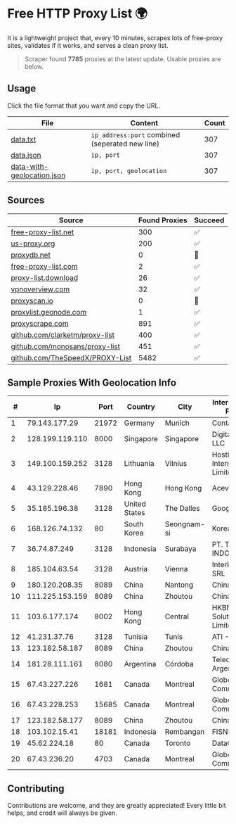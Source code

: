
# Free HTTP Proxy List 🌍

It is a lightweight project that, every 10 minutes, scrapes lots of free-proxy sites, validates if it works, and serves a clean proxy list.


> Scraper found **7785** proxies at the latest update. Usable proxies are below.

## Usage

Click the file format that you want and copy the URL.


|File|Content|Count|
|----|-------|-----|
|[data.txt](https://raw.githubusercontent.com/themiralay/Proxy-List-World/master/data.txt)|`ip_address:port` combined (seperated new line)|307|
|[data.json](https://raw.githubusercontent.com/themiralay/Proxy-List-World/master/data.json)|`ip, port`|307|
|[data-with-geolocation.json](https://raw.githubusercontent.com/themiralay/Proxy-List-World/master/data-with-geolocation.json)|`ip, port, geolocation`|307|

## Sources

|Source|Found Proxies|Succeed|
|------|-------------|-------|
|[free-proxy-list.net](https://free-proxy-list.net)|300|✅|
|[us-proxy.org](https://www.us-proxy.org)|200|✅|
|[proxydb.net](http://proxydb.net)|0|🚫|
|[free-proxy-list.com](https://free-proxy-list.com/?page=&port=&type%5B%5D=http&type%5B%5D=https&up_time=0&search=Search)|2|✅|
|[proxy-list.download](https://www.proxy-list.download/HTTP)|26|✅|
|[vpnoverview.com](https://vpnoverview.com/privacy/anonymous-browsing/free-proxy-servers)|32|✅|
|[proxyscan.io](https://www.proxyscan.io)|0|🚫|
|[proxylist.geonode.com](https://proxylist.geonode.com/api/proxy-list?limit=300&page=1&sort_by=lastChecked&sort_type=desc&protocols=http,https)|1|✅|
|[proxyscrape.com](https://api.proxyscrape.com/v2/?request=displayproxies&protocol=http&timeout=10000&country=all&ssl=all&anonymity=all)|891|✅|
|[github.com/clarketm/proxy-list](https://raw.githubusercontent.com/clarketm/proxy-list/master/proxy-list-raw.txt)|400|✅|
|[github.com/monosans/proxy-list](https://raw.githubusercontent.com/monosans/proxy-list/main/proxies/http.txt)|451|✅|
|[github.com/TheSpeedX/PROXY-List](https://raw.githubusercontent.com/TheSpeedX/PROXY-List/master/http.txt)|5482|✅|


## Sample Proxies With Geolocation Info

|#|Ip|Port|Country|City|Internet Service Provider|
|-|--|----|-------|----|-------------------------|
|1|79.143.177.29|21972|Germany|Munich|Contabo GmbH|
|2|128.199.119.110|8000|Singapore|Singapore|DigitalOcean, LLC|
|3|149.100.159.252|3128|Lithuania|Vilnius|Hostinger International Limited|
|4|43.129.228.46|7890|Hong Kong|Hong Kong|Aceville Pte.ltd|
|5|35.185.196.38|3128|United States|The Dalles|Google LLC|
|6|168.126.74.132|80|South Korea|Seongnam-si|Korea Telecom|
|7|36.74.87.249|3128|Indonesia|Surabaya|PT. TELKOM INDONESIA|
|8|185.104.63.54|3128|Austria|Vienna|Interkvm Host SRL|
|9|180.120.208.35|8089|China|Nantong|Chinanet|
|10|111.225.153.159|8089|China|Zhoutou|China Telecom|
|11|103.6.177.174|8002|Hong Kong|Central|HKBN Enterprise Solutions HK Limited|
|12|41.231.37.76|3128|Tunisia|Tunis|ATI - ISP|
|13|123.182.58.187|8089|China|Zhoutou|China Telecom|
|14|181.28.111.161|8080|Argentina|Córdoba|Telecom Argentina S.A|
|15|67.43.227.226|1681|Canada|Montreal|GloboTech Communications|
|16|67.43.228.253|15685|Canada|Montreal|GloboTech Communications|
|17|123.182.58.177|8089|China|Zhoutou|China Telecom|
|18|103.102.15.41|18181|Indonesia|Rembangan|FISNET|
|19|45.62.224.18|80|Canada|Toronto|DataCity|
|20|67.43.236.20|4703|Canada|Montreal|GloboTech Communications|



## Contributing

Contributions are welcome, and they are greatly appreciated! Every
little bit helps, and credit will always be given.

